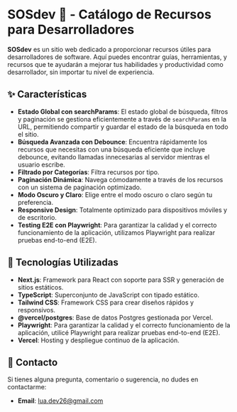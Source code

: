 # SOSdev 🚀 - Catálogo de Recursos para Desarrolladores

**SOSdev** es un sitio web dedicado a proporcionar recursos útiles para desarrolladores de software. Aquí puedes encontrar guías, herramientas, y recursos que te ayudarán a mejorar tus habilidades y productividad como desarrollador, sin importar tu nivel de experiencia.

## ✨ Características

- **Estado Global con searchParams**: El estado global de búsqueda, filtros y paginación se gestiona eficientemente a través de `searchParams` en la URL, permitiendo compartir y guardar el estado de la búsqueda en todo el sitio.
- **Búsqueda Avanzada con Debounce**: Encuentra rápidamente los recursos que necesitas con una búsqueda eficiente que incluye debounce, evitando llamadas innecesarias al servidor mientras el usuario escribe.
- **Filtrado por Categorías**: Filtra recursos por tipo.
- **Paginación Dinámica**: Navega cómodamente a través de los recursos con un sistema de paginación optimizado.
- **Modo Oscuro y Claro**: Elige entre el modo oscuro o claro según tu preferencia.
- **Responsive Design**: Totalmente optimizado para dispositivos móviles y de escritorio.
- **Testing E2E con Playwright**: Para garantizar la calidad y el correcto funcionamiento de la aplicación, utilizamos Playwright para realizar pruebas end-to-end (E2E).

## 🚀 Tecnologías Utilizadas

- **Next.js**: Framework para React con soporte para SSR y generación de sitios estáticos.
- **TypeScript**: Superconjunto de JavaScript con tipado estático.
- **Tailwind CSS**: Framework CSS para crear diseños rápidos y responsivos.
- **@vercel/postgres**: Base de datos Postgres gestionada por Vercel.
- **Playwright**: Para garantizar la calidad y el correcto funcionamiento de la aplicación, utilicé Playwright para realizar pruebas end-to-end (E2E).
- **Vercel**: Hosting y despliegue continuo de la aplicación.

## 📧 Contacto

Si tienes alguna pregunta, comentario o sugerencia, no dudes en contactarme:

- **Email**: [lua.dev26@gmail.com](mailto:lua.dev26@gmail.com)
